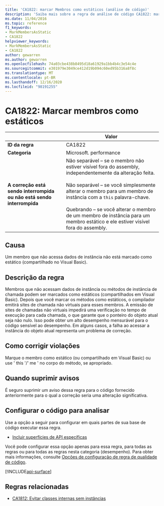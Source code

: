```yaml
---
title: 'CA1822: marcar Membros como estáticos (análise de código)'
description: 'Saiba mais sobre a regra de análise de código CA1822: marcar Membros como estáticos'
ms.date: 11/04/2016
ms.topic: reference
f1_keywords:
- MarkMembersAsStatic
- CA1822
helpviewer_keywords:
- MarkMembersAsStatic
- CA1822
author: gewarren
ms.author: gewarren
ms.openlocfilehash: 74a03cbe438b8495d18a61929a1bb4b4c3e54c4e
ms.sourcegitcommit: e301979e3049ce412d19b094c60ed95b316a8f8c
ms.translationtype: MT
ms.contentlocale: pt-BR
ms.lasthandoff: 12/16/2020
ms.locfileid: "98191255"
---
```

# <a name="ca1822-mark-members-as-static"></a>CA1822: Marcar membros como estáticos

| | Valor |
|-|-|
| **ID da regra** |CA1822|
| **Categoria** |Microsoft. performance|
| **A correção está sendo interrompida ou não está sendo interrompida** |Não separável – se o membro não estiver visível fora do assembly, independentemente da alteração feita.<br /><br />Não separável – se você simplesmente alterar o membro para um membro de instância com a `this` palavra-chave.<br/><br/>Quebrando – se você alterar o membro de um membro de instância para um membro estático e ele estiver visível fora do assembly.|

## <a name="cause"></a>Causa

Um membro que não acessa dados de instância não está marcado como estático (compartilhado no Visual Basic).

## <a name="rule-description"></a>Descrição da regra

Membros que não acessam dados de instância ou métodos de instância de chamada podem ser marcados como estáticos (compartilhados em Visual Basic). Depois que você marcar os métodos como estáticos, o compilador emitirá sites de chamada não virtuais para esses membros. A emissão de sites de chamadas não virtuais impedirá uma verificação no tempo de execução para cada chamada, o que garante que o ponteiro do objeto atual seja não nulo. Isso pode obter um alto desempenho mensurável para o código sensível ao desempenho. Em alguns casos, a falha ao acessar a instância do objeto atual representa um problema de correção.

## <a name="how-to-fix-violations"></a>Como corrigir violações

Marque o membro como estático (ou compartilhado em Visual Basic) ou use ' this '/' me ' no corpo do método, se apropriado.

## <a name="when-to-suppress-warnings"></a>Quando suprimir avisos

É seguro suprimir um aviso dessa regra para o código fornecido anteriormente para o qual a correção seria uma alteração significativa.

## <a name="configure-code-to-analyze"></a>Configurar o código para analisar

Use a opção a seguir para configurar em quais partes de sua base de código executar essa regra.

- [Incluir superfícies de API específicas](#include-specific-api-surfaces)

Você pode configurar essa opção apenas para essa regra, para todas as regras ou para todas as regras nesta categoria (desempenho). Para obter mais informações, consulte [Opções de configuração de regra de qualidade de código](../code-quality-rule-options.md).

[!INCLUDE[api-surface](~/includes/code-analysis/api-surface.md)]

## <a name="related-rules"></a>Regras relacionadas

- [CA1812: Evitar classes internas sem instâncias](ca1812.md)
